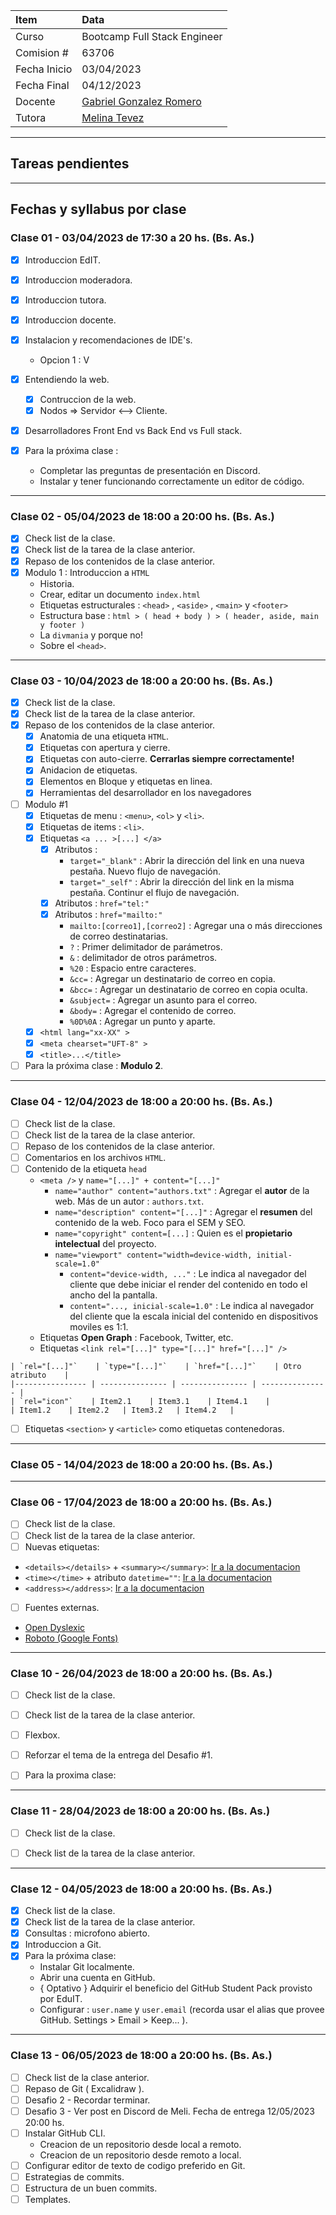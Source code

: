 
| Item          | Data                                                      |
| :---          | :---                                                      |
| Curso         | Bootcamp Full Stack Engineer                              |
| Comision #    | 63706                                                     | 
| Fecha Inicio  | 03/04/2023                                                |
| Fecha Final   | 04/12/2023                                                |
| Docente       | [Gabriel Gonzalez Romero]( gabygonzalezromero@gmail.com ) |
| Tutora        | [Melina Tevez](melinatevez15@gmail.com)                   |

---
## Tareas pendientes


---
## Fechas y syllabus por clase

### Clase 01 - 03/04/2023 de 17:30 a 20 hs. (Bs. As.)
 - [X] Introduccion EdIT.
 - [X] Introduccion moderadora.
 - [X] Introduccion tutora.
 - [X] Introduccion docente.
 - [X] Instalacion y recomendaciones de IDE's.
    - Opcion 1 : V
 - [X] Entendiendo la web.
    - [X] Contruccion de la web.
    - [X] Nodos => Servidor <--> Cliente.
 - [X] Desarrolladores Front End vs Back End vs Full stack.

 - [X] Para la próxima clase :
    - Completar las preguntas de presentación en Discord.
    - Instalar y tener funcionando correctamente un editor de código.

---
### Clase 02 - 05/04/2023 de 18:00 a 20:00 hs. (Bs. As.)
 - [X] Check list de la clase.
 - [X] Check list de la tarea de la clase anterior.
 - [X] Repaso de los contenidos de la clase anterior.
 - [X] Modulo 1 : Introduccion a `HTML`
    - Historia.
    - Crear, editar un documento `index.html`
    - Etiquetas estructurales : `<head>` , `<aside>` , `<main>` y `<footer>`
    - Estructura base : `html > ( head + body ) > ( header, aside, main y footer )`
    - La `divmania` y porque no!
    - Sobre el `<head>`.

---
### Clase 03 - 10/04/2023 de 18:00 a 20:00 hs. (Bs. As.)
 - [X] Check list de la clase.
 - [X] Check list de la tarea de la clase anterior.
 - [X] Repaso de los contenidos de la clase anterior.
    - [X] Anatomia de una etiqueta `HTML`.
    - [X] Etiquetas con apertura y cierre.
    - [X] Etiquetas con auto-cierre. **Cerrarlas siempre correctamente!**
    - [X] Anidacion de etiquetas.
    - [X] Elementos en Bloque y etiquetas en linea.
    - [X] Herramientas del desarrollador en los navegadores
- [ ] Modulo #1
    - [X] Etiquetas de menu : `<menu>`, `<ol>` y `<li>`.
    - [X] Etiquetas de items : `<li>`.
    - [X] Etiquetas `<a ... >[...] </a>`
        - [X] Atributos : 
            - `target="_blank"` : Abrir la dirección del link en una nueva pestaña. Nuevo flujo de navegación.
            - `target="_self"` : Abrir la dirección del link en la misma pestaña. Continur el flujo de navegación.
        - [X] Atributos : `href="tel:"`
        - [X] Atributos : `href="mailto:"`
            - `mailto:[correo1],[correo2]` : Agregar una o más direcciones de correo destinatarias. 
            - `?` : Primer delimitador de parámetros.
            - `&` : delimitador de otros parámetros.
            - `%20` : Espacio entre caracteres.
            - `&cc=` : Agregar un destinatario de correo en copia.
            - `&bcc=` : Agregar un destinatario de correo en copia oculta.
            - `&subject=` : Agregar un asunto para el correo.
            - `&body=` : Agregar el contenido de correo.
            - `%0D%0A` : Agregar un punto y aparte.
    - [X] `<html lang="xx-XX" >`
    - [X] `<meta chearset="UFT-8" >`
    - [X] `<title>...</title>`
- [ ] Para la próxima clase : **Modulo 2**.
---
### Clase 04 - 12/04/2023 de 18:00 a 20:00 hs. (Bs. As.)
 - [ ] Check list de la clase.
 - [ ] Check list de la tarea de la clase anterior.
 - [ ] Repaso de los contenidos de la clase anterior.
- [ ] Comentarios en los archivos `HTML`.
- [ ] Contenido de la etiqueta `head`
    - `<meta />` y `name="[...]" + content="[...]"`
        - `name="author" content="authors.txt"` : Agregar el **autor** de la web. Más de un autor : `authors.txt`.
        - `name="description" content="[...]"` : Agregar el **resumen** del contenido de la web. Foco para el SEM y SEO.
        - `name="copyright" content=[...]` : Quien es el **propietario intelectual** del proyecto.
        - `name="viewport" content="width=device-width, initial-scale=1.0"`
            - `content="device-width, ..."` : Le indica al navegador del cliente que debe iniciar el render del contenido en todo el ancho del la pantalla.
            - `content="..., inicial-scale=1.0"` : Le indica al navegador del cliente que la escala inicial del contenido en dispositivos moviles es 1:1.
    - Etiquetas **Open Graph** : Facebook, Twitter, etc.
    - Etiquetas `<link rel="[...]" type="[...]" href="[...]" />`
<!--TODO: Mejorar la tabla -->
    | `rel="[...]"`    | `type="[...]"`    | `href="[...]"`    | Otro atributo    |
    |---------------- | --------------- | --------------- | --------------- |
    | `rel="icon"`    | Item2.1    | Item3.1    | Item4.1    |
    | Item1.2    | Item2.2   | Item3.2   | Item4.2   |
    

 - [ ] Etiquetas `<section>` y `<article>` como etiquetas contenedoras.

---
### Clase 05 - 14/04/2023 de 18:00 a 20:00 hs. (Bs. As.)


---
### Clase 06 - 17/04/2023 de 18:00 a 20:00 hs. (Bs. As.)
 - [ ] Check list de la clase.
 - [ ] Check list de la tarea de la clase anterior.
 - [ ] Nuevas etiquetas:
  - `<details></details>` + `<summary></summary>`: [ Ir a la documentacion ]( https://developer.mozilla.org/en-US/docs/Web/HTML/Element/details )
  - `<time></time>` + atributo `datetime=""`: [ Ir a la documentacion ]( https://developer.mozilla.org/en-US/docs/Web/HTML/Element/time )
  - `<address></address>`: [ Ir a la documentacion ]( https://developer.mozilla.org/en-US/docs/Web/HTML/Element/address )
 - [ ] Fuentes externas.
  - [ Open Dyslexic ]( https://www.cdnfonts.com/open-dyslexic.font )
  - [ Roboto (Google Fonts) ]( https://fonts.google.com/specimen/Roboto )


---
### Clase 10 - 26/04/2023 de 18:00 a 20:00 hs. (Bs. As.)
 - [ ] Check list de la clase.
 - [ ] Check list de la tarea de la clase anterior.
 - [ ] Flexbox.
 - [ ] Reforzar el tema de la entrega del Desafio #1.
 - [ ] Para la proxima clase:


---
### Clase 11 - 28/04/2023 de 18:00 a 20:00 hs. (Bs. As.)
 - [ ] Check list de la clase.
 - [ ] Check list de la tarea de la clase anterior.


---
### Clase 12 - 04/05/2023 de 18:00 a 20:00 hs. (Bs. As.)
 - [X] Check list de la clase.
 - [X] Check list de la tarea de la clase anterior.
 - [X] Consultas : microfono abierto.
 - [X] Introduccion a Git.
 - [X] Para la próxima clase:
    - Instalar Git localmente.
    - Abrir una cuenta en GitHub.
    - { Optativo } Adquirir el beneficio del GitHub Student Pack provisto por EduIT.
    - Configurar : `user.name` y `user.email` (recorda usar el alias que provee GitHub. Settings > Email > Keep... ).

---
### Clase 13 - 06/05/2023 de 18:00 a 20:00 hs. (Bs. As.)
 - [ ] Check list de la clase anterior.
 - [ ] Repaso de Git ( Excalidraw ).
 - [ ] Desafio 2 - Recordar terminar.
 - [ ] Desafio 3 - Ver post en Discord de Meli. Fecha de entrega 12/05/2023 20:00 hs.
 - [ ] Instalar GitHub CLI.
    - Creacion de un repositorio desde local a remoto.
    - Creacion de un repositorio desde remoto a local.
 - [ ] Configurar editor de texto de codigo preferido en Git.
 - [ ] Estrategias de commits.
 - [ ] Estructura de un buen commits.
 - [ ] Templates.
